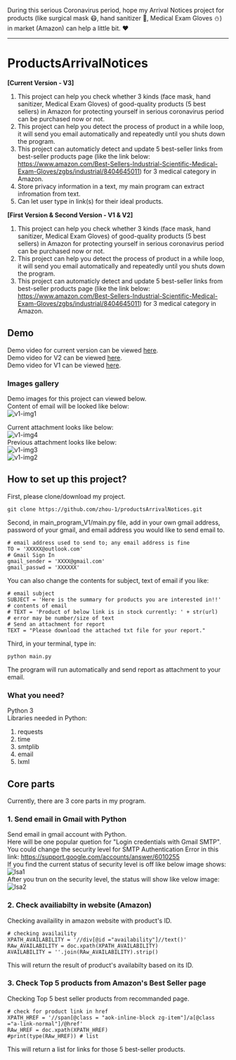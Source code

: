 During this serious Coronavirus period, hope my Arrival Notices project for products (like surgical mask :mask:, hand sanitizer :open_hands:, Medical Exam Gloves :snowman:) in market (Amazon) can help a little bit. :heart:    

<hr>   

# ProductsArrivalNotices   
<b>[Current Version - V3]</b>     
1. This project can help you check whether 3 kinds (face mask, hand sanitizer, Medical Exam Gloves) of good-quality products (5 best sellers) in Amazon for protecting yourself in serious coronavirus period can be purchased now or not.     
2. This project can help you detect the process of product in a while loop, it will send you email automatically and repeatedly until you shuts down the program.     
3. This project can automaticly detect and update 5 best-seller links from best-seller products page (like the link below: https://www.amazon.com/Best-Sellers-Industrial-Scientific-Medical-Exam-Gloves/zgbs/industrial/8404645011) for 3 medical category in Amazon.     
4. Store privacy information in a text, my main program can extract infromation from text.     
5. Can let user type in link(s) for their ideal products. 

<b>[First Version & Second Version - V1 & V2]</b>     
1. This project can help you check whether 3 kinds (face mask, hand sanitizer, Medical Exam Gloves) of good-quality products (5 best sellers) in Amazon for protecting yourself in serious coronavirus period can be purchased now or not.     
2. This project can help you detect the process of product in a while loop, it will send you email automatically and repeatedly until you shuts down the program.     
3. This project can automaticly detect and update 5 best-seller links from best-seller products page (like the link below: https://www.amazon.com/Best-Sellers-Industrial-Scientific-Medical-Exam-Gloves/zgbs/industrial/8404645011) for 3 medical category in Amazon.      


## Demo   
Demo video for current version can be viewed [here](https://www.youtube.com/watch?v=iWX8yRLhQ8w&feature=youtu.be).     
Demo video for V2 can be viewed [here](https://www.youtube.com/watch?v=lhLaC7M329c&feature=youtu.be).         
Demo video for V1 can be viewed [here](https://www.youtube.com/watch?v=4Alm5tWSpkE&feature=youtu.be).       

### Images gallery    
Demo images for this project can viewed below.     
Content of email will be looked like below:    
![v1-img1](img/result1.PNG)       

Current attachment looks like below:     
![v1-img4](img/attach2.PNG)     
Previous attachment looks like below:   
![v1-img3](img/attach1.PNG)     
![v1-img2](img/result2.PNG)     


## How to set up this project?    
First, please clone/download my project.    
```
git clone https://github.com/zhou-1/productsArrivalNotices.git    
```

Second, in main_program_V1/main.py file, add in your own gmail address, password of your gmail, and email address you would like to send email to.   
```
# email address used to send to; any email address is fine
TO = 'XXXXX@outlook.com'
# Gmail Sign In
gmail_sender = 'XXXX@gmail.com'
gmail_passwd = 'XXXXXX'
```
You can also change the contents for subject, text of email if you like:    
```
# email subject
SUBJECT = 'Here is the summary for products you are interested in!!'
# contents of email
# TEXT = 'Product of below link is in stock currently: ' + str(url) 
# error may be number/size of text
# Send an attachment for report
TEXT = "Please download the attached txt file for your report."
```

Third, in your terminal, type in:    
```
python main.py     
```
The program will run automatically and send report as attachment to your email.    

### What you need?     
Python 3     
Libraries needed in Python:   
1. requests     
2. time    
3. smtplib        
4. email      
5. lxml    


## Core parts   
Currently, there are 3 core parts in my program.    
### 1. Send email in Gmail with Python     
Send email in gmail account with Python.     
Here will be one popular quetion for "Login credentials with Gmail SMTP".      
You could change the security level for SMTP Authentication Error in this link: https://support.google.com/accounts/answer/6010255     
If you find the current status of security level is off like below image shows:     
![lsa1](img/lessSecureApp.PNG)      
After you trun on the security level, the status will show like velow image:    
![lsa2](img/lessSecureApp2.PNG)     


### 2. Check availiabilty in website (Amazon)     
Checking availaility in amazon website with product's ID.    

```
# checking availaility 
XPATH_AVAILABILITY = '//div[@id ="availability"]//text()'
RAw_AVAILABILITY = doc.xpath(XPATH_AVAILABILITY) 
AVAILABILITY = ''.join(RAw_AVAILABILITY).strip()
```

This will return the result of product's availabilty based on its ID.    


### 3. Check Top 5 products from Amazon's Best Seller page        
Checking Top 5 best seller products from recommanded page.   

```
# check for product link in href
XPATH_HREF = '//span[@class = "aok-inline-block zg-item"]/a[@class ="a-link-normal"]/@href'
RAw_HREF = doc.xpath(XPATH_HREF) 
#print(type(RAw_HREF)) # list
```

This will return a list for links for those 5 best-seller products.    






